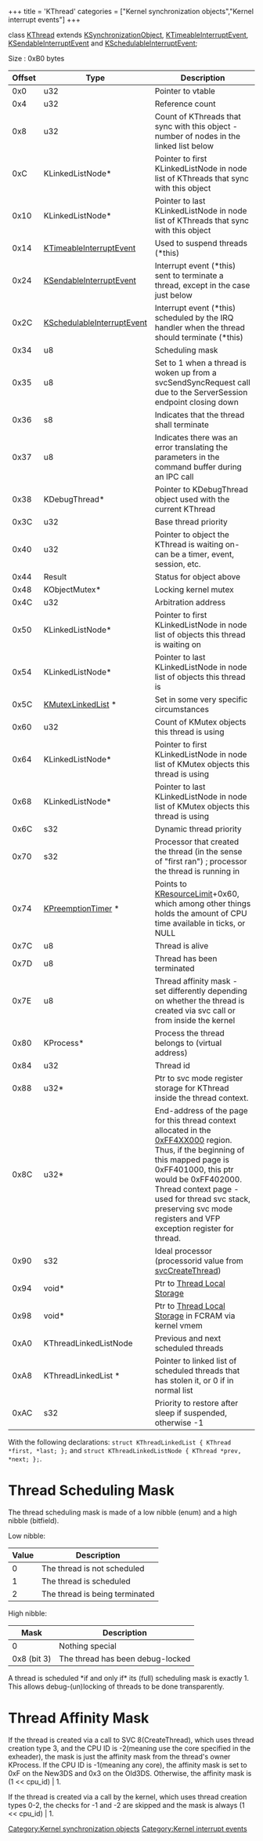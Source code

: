 +++
title = 'KThread'
categories = ["Kernel synchronization objects","Kernel interrupt events"]
+++

class [KThread](KThread "wikilink") extends
[KSynchronizationObject](KSynchronizationObject "wikilink"),
[KTimeableInterruptEvent](KTimeableInterruptEvent "wikilink"),
[KSendableInterruptEvent](KSendableInterruptEvent "wikilink") and
[KSchedulableInterruptEvent](KSchedulableInterruptEvent "wikilink");

Size : 0xB0 bytes

| Offset | Type                                                                | Description                                                                                                                                                                                                                                                                                                                   |
|--------|---------------------------------------------------------------------|-------------------------------------------------------------------------------------------------------------------------------------------------------------------------------------------------------------------------------------------------------------------------------------------------------------------------------|
| 0x0    | u32                                                                 | Pointer to vtable                                                                                                                                                                                                                                                                                                             |
| 0x4    | u32                                                                 | Reference count                                                                                                                                                                                                                                                                                                               |
| 0x8    | u32                                                                 | Count of KThreads that sync with this object - number of nodes in the linked list below                                                                                                                                                                                                                                       |
| 0xC    | KLinkedListNode\*                                                   | Pointer to first KLinkedListNode in node list of KThreads that sync with this object                                                                                                                                                                                                                                          |
| 0x10   | KLinkedListNode\*                                                   | Pointer to last KLinkedListNode in node list of KThreads that sync with this object                                                                                                                                                                                                                                           |
| 0x14   | [KTimeableInterruptEvent](KTimeableInterruptEvent "wikilink")       | Used to suspend threads (\*this)                                                                                                                                                                                                                                                                                              |
| 0x24   | [KSendableInterruptEvent](KSendableInterruptEvent "wikilink")       | Interrupt event (\*this) sent to terminate a thread, except in the case just below                                                                                                                                                                                                                                            |
| 0x2C   | [KSchedulableInterruptEvent](KSchedulableInterruptEvent "wikilink") | Interrupt event (\*this) scheduled by the IRQ handler when the thread should terminate (\*this)                                                                                                                                                                                                                               |
| 0x34   | u8                                                                  | Scheduling mask                                                                                                                                                                                                                                                                                                               |
| 0x35   | u8                                                                  | Set to 1 when a thread is woken up from a svcSendSyncRequest call due to the ServerSession endpoint closing down                                                                                                                                                                                                              |
| 0x36   | s8                                                                  | Indicates that the thread shall terminate                                                                                                                                                                                                                                                                                     |
| 0x37   | u8                                                                  | Indicates there was an error translating the parameters in the command buffer during an IPC call                                                                                                                                                                                                                              |
| 0x38   | KDebugThread\*                                                      | Pointer to KDebugThread object used with the current KThread                                                                                                                                                                                                                                                                  |
| 0x3C   | u32                                                                 | Base thread priority                                                                                                                                                                                                                                                                                                          |
| 0x40   | u32                                                                 | Pointer to object the KThread is waiting on- can be a timer, event, session, etc.                                                                                                                                                                                                                                             |
| 0x44   | Result                                                              | Status for object above                                                                                                                                                                                                                                                                                                       |
| 0x48   | KObjectMutex\*                                                      | Locking kernel mutex                                                                                                                                                                                                                                                                                                          |
| 0x4C   | u32                                                                 | Arbitration address                                                                                                                                                                                                                                                                                                           |
| 0x50   | KLinkedListNode\*                                                   | Pointer to first KLinkedListNode in node list of objects this thread is waiting on                                                                                                                                                                                                                                            |
| 0x54   | KLinkedListNode\*                                                   | Pointer to last KLinkedListNode in node list of objects this thread is                                                                                                                                                                                                                                                        |
| 0x5C   | [KMutexLinkedList](KMutex "wikilink") \*                            | Set in some very specific circumstances                                                                                                                                                                                                                                                                                       |
| 0x60   | u32                                                                 | Count of KMutex objects this thread is using                                                                                                                                                                                                                                                                                  |
| 0x64   | KLinkedListNode\*                                                   | Pointer to first KLinkedListNode in node list of KMutex objects this thread is using                                                                                                                                                                                                                                          |
| 0x68   | KLinkedListNode\*                                                   | Pointer to last KLinkedListNode in node list of KMutex objects this thread is using                                                                                                                                                                                                                                           |
| 0x6C   | s32                                                                 | Dynamic thread priority                                                                                                                                                                                                                                                                                                       |
| 0x70   | s32                                                                 | Processor that created the thread (in the sense of "first ran") ; processor the thread is running in                                                                                                                                                                                                                          |
| 0x74   | [KPreemptionTimer](KResourceLimit "wikilink") \*                    | Points to [KResourceLimit](KResourceLimit "wikilink")+0x60, which among other things holds the amount of CPU time available in ticks, or NULL                                                                                                                                                                                 |
| 0x7C   | u8                                                                  | Thread is alive                                                                                                                                                                                                                                                                                                               |
| 0x7D   | u8                                                                  | Thread has been terminated                                                                                                                                                                                                                                                                                                    |
| 0x7E   | u8                                                                  | Thread affinity mask - set differently depending on whether the thread is created via svc call or from inside the kernel                                                                                                                                                                                                      |
| 0x80   | KProcess\*                                                          | Process the thread belongs to (virtual address)                                                                                                                                                                                                                                                                               |
| 0x84   | u32                                                                 | Thread id                                                                                                                                                                                                                                                                                                                     |
| 0x88   | u32\*                                                               | Ptr to svc mode register storage for KThread inside the thread context.                                                                                                                                                                                                                                                       |
| 0x8C   | u32\*                                                               | End-address of the page for this thread context allocated in the [0xFF4XX000](Memory_layout "wikilink") region. Thus, if the beginning of this mapped page is 0xFF401000, this ptr would be 0xFF402000. Thread context page - used for thread svc stack, preserving svc mode registers and VFP exception register for thread. |
| 0x90   | s32                                                                 | Ideal processor (processorid value from [svcCreateThread](SVC "wikilink"))                                                                                                                                                                                                                                                    |
| 0x94   | void\*                                                              | Ptr to [Thread Local Storage](Thread_Local_Storage "wikilink")                                                                                                                                                                                                                                                                |
| 0x98   | void\*                                                              | Ptr to [Thread Local Storage](Thread_Local_Storage "wikilink") in FCRAM via kernel vmem                                                                                                                                                                                                                                       |
| 0xA0   | KThreadLinkedListNode                                               | Previous and next scheduled threads                                                                                                                                                                                                                                                                                           |
| 0xA8   | KThreadLinkedList \*                                                | Pointer to linked list of scheduled threads that has stolen it, or 0 if in normal list                                                                                                                                                                                                                                        |
| 0xAC   | s32                                                                 | Priority to restore after sleep if suspended, otherwise -1                                                                                                                                                                                                                                                                    |

With the following declarations:
`struct KThreadLinkedList { KThread *first, *last; };` and
`struct KThreadLinkedListNode { KThread *prev, *next; };`.

# Thread Scheduling Mask

The thread scheduling mask is made of a low nibble (enum) and a high
nibble (bitfield).

Low nibble:

| Value | Description                    |
|-------|--------------------------------|
| 0     | The thread is not scheduled    |
| 1     | The thread is scheduled        |
| 2     | The thread is being terminated |

High nibble:

| Mask        | Description                      |
|-------------|----------------------------------|
| 0           | Nothing special                  |
| 0x8 (bit 3) | The thread has been debug-locked |

A thread is scheduled \*if and only if\* its (full) scheduling mask is
exactly 1. This allows debug-(un)locking of threads to be done
transparently.

# Thread Affinity Mask

If the thread is created via a call to SVC 8(CreateThread), which uses
thread creation type 3, and the CPU ID is -2(meaning use the core
specified in the exheader), the mask is just the affinity mask from the
thread's owner KProcess. If the CPU ID is -1(meaning any core), the
affinity mask is set to 0xF on the New3DS and 0x3 on the Old3DS.
Otherwise, the affinity mask is (1 \<\< cpu_id) \| 1.

If the thread is created via a call by the kernel, which uses thread
creation types 0-2, the checks for -1 and -2 are skipped and the mask is
always (1 \<\< cpu_id) \| 1.

[Category:Kernel synchronization
objects](Category:Kernel_synchronization_objects "wikilink")
[Category:Kernel interrupt
events](Category:Kernel_interrupt_events "wikilink")